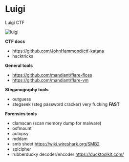 # Luigi
Luigi CTF


![luigi](https://user-images.githubusercontent.com/35840617/143084494-02a037a4-2d21-4a07-afd1-43b8e9b3cad7.png)


**CTF docs**
- https://github.com/JohnHammond/ctf-katana
- hacktricks

**General tools**
- https://github.com/mandiant/flare-floss
- https://github.com/mandiant/flare-vm

**Steganography tools**
- outguess
- stegseek (steg password cracker) very fucking **FAST**


**Forensics tools**
- clamscan (scan memory dump for malware)
- osfmount
- autopsy
- mddam
- smb sheet https://wiki.wireshark.org/SMB2
- sqlcipher
- rubberducky decoder/encoder https://ducktoolkit.com/
